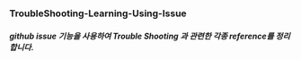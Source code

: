 ### TroubleShooting-Learning-Using-Issue
##### github issue 기능을 사용하여 Trouble Shooting 과 관련한 각종 reference를 정리합니다.


